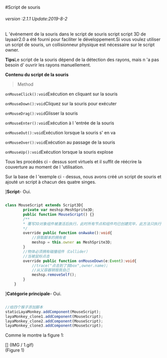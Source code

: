 #Script de souris

###### *version :2.1.1   Update:2019-8-2*

L 'événement de la souris dans le script de souris script script 3D de layaair2.0 a été fourni pour faciliter le développement.Si vous voulez utiliser un script de souris, un collisionneur physique est nécessaire sur le script owner.

**Tips**Le script de la souris dépend de la détection des rayons, mais n 'a pas besoin d' ouvrir les rayons manuellement.

**Contenu du script de la souris**

> Method

`onMouseClick():void`Exécution en cliquant sur la souris

`onMouseDown():void`Cliquez sur la souris pour exécuter

`onMouseDrag():void`Glisser la souris

`onMouseEnter():void`Exécution à l 'entrée de la souris

`onMouseOut():void`Exécution lorsque la souris s' en va

`onMouseOver():void`Exécution au passage de la souris

`onMouseUp():void`Exécution lorsque la souris explose

Tous les procédés ci - dessus sont virtuels et il suffit de réécrire la couverture au moment de l 'utilisation.

Sur la base de l 'exemple ci - dessus, nous avons créé un script de souris et ajouté un script à chacun des quatre singes.

]**Script**- Oui.


```typescript

class MouseScript extends Script3D{
		private var meshsp:MeshSprite3D;
		public function MouseScript() {}
		/**
		* 覆写3D对象组件被激活后执行，此时所有节点和组件均已创建完毕，此方法只执行一次
		*/
		override public function onAwake():void{
			//获取脚本的拥有者
			meshsp = this.owner as MeshSprite3D;
		}
		//物体必须拥有碰撞组件（Collider）
		//当被鼠标点击
		override public function onMouseDown(e:Event):void{
			//trace("点击到了我box",owner.name);
			//从父容器销毁我自己
			meshsp.removeSelf();
		}
	}
```


]**Catégorie principale**- Oui.


```typescript

//给四个猴子添加脚本
staticLayaMonkey.addComponent(MouseScript);
layaMonkey_clone1.addComponent(MouseScript);
layaMonkey_clone2.addComponent(MouseScript);
layaMonkey_clone3.addComponent(MouseScript);
```


Comme le montre la figure 1:

[] (IMG / 1.gif) <br > (Figure 1)

